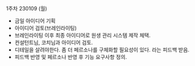 1주차 230109 (월)


- 금일 아이디어 기획
- 아이디어 검토(브레인라이팅)
- 브레인라이팅 이후 최종 아이디어로 원생 관리 시스템 제작 체택.
- 컨설턴트님, 코치님과 아이디어 검토.
- 디테일을 살려야한다. 좀 더 페르소나를 구체화할 필요성이 있다. 라는 피드백 받음.
- 피드백 반영 및 페르소나 반영 후 기능 요구사항 정의.
